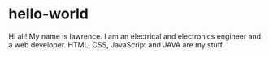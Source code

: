# hello-world
Hi all!
My name is lawrence. I am an electrical and electronics engineer and a web developer. HTML, CSS, JavaScript and JAVA are my stuff.
